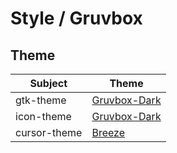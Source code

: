 

# Style / Gruvbox



## Theme

| Subject | Theme |
| --- | --- |
| gtk-theme | [Gruvbox-Dark](https://github.com/jmattheis/gruvbox-dark-gtk/) |
| icon-theme | [Gruvbox-Dark](https://github.com/jmattheis/gruvbox-dark-icons-gtk) |
| cursor-theme | [Breeze](https://store.kde.org/p/999927/) |
